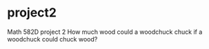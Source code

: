 project2
========

Math 582D project 2
How much wood could a woodchuck chuck if a woodchuck could chuck wood?
